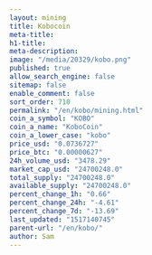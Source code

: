 ```yaml
---
layout: mining
title: Kobocoin
meta-title: 
h1-title: 
meta-description: 
image: "/media/20329/kobo.png"
published: true
allow_search_engine: false
sitemap: false
enable_comment: false
sort_order: 710
permalink: "/en/kobo/mining.html"
coin_a_symbol: "KOBO"
coin_a_name: "KoboCoin"
coin_a_lower_case: "kobo"
price_usd: "0.0736727"
price_btc: "0.00000627"
24h_volume_usd: "3478.29"
market_cap_usd: "24700248.0"
total_supply: "24700248.0"
available_supply: "24700248.0"
percent_change_1h: "0.66"
percent_change_24h: "-4.61"
percent_change_7d: "-13.69"
last_updated: "1517140745"
parent-url: "/en/kobo/"
author: Sam
---
```


